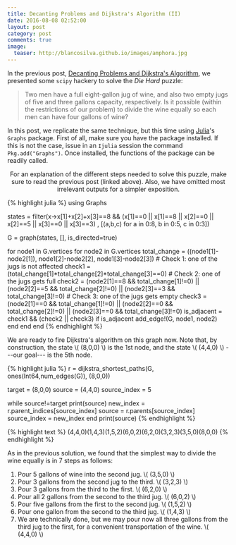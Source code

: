 ```yaml
---
title: Decanting Problems and Dijkstra's Algorithm (II)
date: 2016-08-08 02:52:00
layout: post
category: post
comments: true
image:
  teaser: http://blancosilva.github.io/images/amphora.jpg
---
```


In the previous post, <a href="http://blancosilva.github.io/post/2016/07/29/decanting.html">Decanting Problems and Dijkstra's Algorithm</a>, we presented some `scipy` hackery to solve the *Die Hard* puzzle:

> Two men have a full eight-gallon jug of wine, and also two empty jugs of five and three gallons capacity, respectively.  Is it possible (within the restrictions of our problem) to divide the wine equally so each men can have four gallons of wine?

In this post, we replicate the same technique, but this time using <a href="http://julialang.org/">Julia</a>'s `Graphs` package.  First of all, make sure you have the package installed.  If this is not the case, issue in an `Ijulia` session the command `Pkg.add("Graphs")`.  Once installed, the functions of the package can be readily called.  

<div class="alert alert-warning" role="alert" style="text-align:center;">
	For an explanation of the different steps needed to solve this puzzle, make sure to read the previous post (linked above).  Also, we have omitted most irrelevant outputs for a simpler exposition.
</div>

{% highlight julia %}
using Graphs

states = filter(x->x[1]+x[2]+x[3]==8 && 
				(x[1]==0 || x[1]==8 || x[2]==0 || x[2]==5 || x[3]==0 || x[3]==3) , 
       			[(a,b,c) for a in 0:8, b in 0:5, c in 0:3])

G = graph(states, [], is_directed=true)

for node1 in G.vertices
    for node2 in G.vertices
        total_change = ((node1[1]-node2[1]), node1[2]-node2[2], node1[3]-node2[3])
                 # Check 1: one of the jugs is not affected
        check1 = (total_change[1]*total_change[2]*total_change[3]==0)
                 # Check 2: one of the jugs gets full
        check2 = (node2[1]==8 && total_change[1]!=0) || 
        (node2[2]==5 && total_change[2]!=0) || 
        (node2[3]==3 && total_change[3]!=0)
                 # Check 3: one of the jugs gets empty
        check3 = (node2[1]==0 && total_change[1]!=0) || 
        (node2[2]==0 && total_change[2]!=0) || 
        (node2[3]==0 && total_change[3]!=0)
        is_adjacent = check1 && (check2 || check3)
        if is_adjacent 
            add_edge!(G, node1, node2)
        end
    end
end
{% endhighlight %}

We are ready to fire Dijkstra's algorithm on this graph now.  Note that, by construction, the state \\( (8,0,0) \\) is the 1st node, and the state \\( (4,4,0) \\) ---our goal--- is the 5th node.

{% highlight julia %}
r = dijkstra_shortest_paths(G, ones(Int64,num_edges(G)), (8,0,0))

target = (8,0,0)
source = (4,4,0)
source_index = 5

while source!=target
    print(source)
    new_index = r.parent_indices[source_index]
    source = r.parents[source_index]
    source_index = new_index
end
print(source)
{% endhighlight %}

{% highlight text %}
(4,4,0)(1,4,3)(1,5,2)(6,0,2)(6,2,0)(3,2,3)(3,5,0)(8,0,0)
{% endhighlight %}

As in the previous solution, we found that the simplest way to divide the wine equally is in 7 steps as follows:

1. Pour 5 gallons of wine into the second jug. \\( (3,5,0) \\)
2. Pour 3 gallons from the second jug to the third.  \\( (3,2,3) \\)
3. Pour 3 gallons from the third to the first. \\( (6,2,0) \\)
4. Pour all 2 gallons from the second to the third jug. \\( (6,0,2) \\)
5. Pour five gallons from the first to the second jug. \\( (1,5,2) \\)
6. Pour one gallon from the second to the third jug. \\( (1,4,3) \\)
7. We are technically done, but we may pour now all three gallons from the third jug to the first, for a convenient transportation of the wine. \\( (4,4,0) \\)

